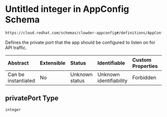 # Untitled integer in AppConfig Schema

```txt
https://cloud.redhat.com/schemas/clowder-appconfig#/definitions/AppConfig/properties/privatePort
```

Defines the private port that the app should be configured to listen on for API traffic.

| Abstract            | Extensible | Status         | Identifiable            | Custom Properties | Additional Properties | Access Restrictions | Defined In                                                   |
| :------------------ | :--------- | :------------- | :---------------------- | :---------------- | :-------------------- | :------------------ | :----------------------------------------------------------- |
| Can be instantiated | No         | Unknown status | Unknown identifiability | Forbidden         | Allowed               | none                | [schema.json*](../../out/schema.json "open original schema") |

## privatePort Type

`integer`
